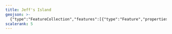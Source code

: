 ```yaml
---
title: Jeff's Island
geojson: >-
  {"type":"FeatureCollection","features":[{"type":"Feature","properties":{},"geometry":{"type":"Polygon","coordinates":[[[-154.96731,19.461969],[-155.04423,19.328288],[-155.039469,19.313192],[-155.062622,19.307821],[-155.093018,19.286214],[-155.153035,19.269206],[-155.202962,19.255575],[-155.245076,19.265544],[-155.269287,19.266195],[-155.291138,19.259521],[-155.314453,19.245646],[-155.345703,19.224813],[-155.364136,19.203573],[-155.384644,19.200521],[-155.400146,19.193685],[-155.403361,19.191732],[-155.407308,19.195313],[-155.4257,19.20756],[-155.382243,19.357259],[-155.319458,19.429688],[-155.416056,19.458659],[-155.580241,19.429688],[-155.517456,19.342773],[-155.575399,19.265503],[-155.657511,19.193075],[-155.686483,19.173747],[-155.662354,19.072388],[-155.671956,19.057861],[-155.749268,19.077189],[-155.720296,19.144775],[-155.773397,19.168945],[-155.778198,19.231689],[-155.797526,19.251017],[-155.744425,19.260661],[-155.739583,19.328288],[-155.744425,19.4104],[-155.638184,19.449015],[-155.711353,19.574994],[-155.556112,19.502116],[-155.483643,19.545573],[-155.430542,19.535929],[-155.3243,19.449015],[-155.295329,19.453857],[-155.280843,19.43453],[-155.232544,19.415202],[-155.227743,19.395874],[-155.135986,19.381388],[-155.121501,19.400716],[-154.96731,19.461969]]]}}]}
scalerank: 5
---
```


